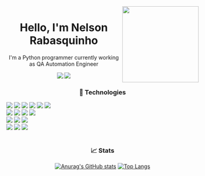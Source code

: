 <img align='right' src='https://user-images.githubusercontent.com/5713670/87202985-820dcb80-c2b6-11ea-9f56-7ec461c497c3.gif' width='200"'>
<h1 align="center"> Hello, I'm Nelson Rabasquinho</h1>
<p align="center">I'm a Python programmer currently working as QA Automation Engineer</p>
<div align="center"> 
  <a href="https://www.linkedin.com/in/nelson-rabasquinho/" target="_blank"><img src="https://img.shields.io/badge/LinkedIn-0077B5?style=for-the-badge&logo=linkedin&logoColor=white" target="_blank"></a> 
  <a href="https://discord.gg/xgRUBA4Ste" target="_blank"><img src="https://img.shields.io/badge/Discord-7289DA?style=for-the-badge&logo=discord&logoColor=white" target="_blank"></a>
</div>

<h3 align="center"> 🔧 Technologies</h3>
<div style="display: inline_block" align="left">
<img  src="https://img.shields.io/badge/Python-FFD43B?style=for-the-badge&logo=python&logoColor=blue" />
<img  src="https://img.shields.io/badge/C-00599C?style=for-the-badge&logo=c&logoColor=white" />
<img  src="https://img.shields.io/badge/C%2B%2B-00599C?style=for-the-badge&logo=c%2B%2B&logoColor=white" />
<img  src="https://img.shields.io/badge/Jenkins-D24939?style=for-the-badge&logo=Jenkins&logoColor=white" />
<img  src="https://img.shields.io/badge/Jira-0052CC?style=for-the-badge&logo=Jira&logoColor=white" />
<img  src="https://img.shields.io/badge/Postman-FF6C37?style=for-the-badge&logo=Postman&logoColor=white" />
</div>
<div style="display: inline_block"align="left">
<img  src="https://img.shields.io/badge/PostgreSQL-316192?style=for-the-badge&logo=postgresql&logoColor=white" />
<img  src="https://img.shields.io/badge/MySQL-005C84?style=for-the-badge&logo=mysql&logoColor=white" />
<img  src="https://img.shields.io/badge/SQLite-07405E?style=for-the-badge&logo=sqlite&logoColor=white" />
<img  src="https://img.shields.io/badge/MongoDB-4EA94B?style=for-the-badge&logo=mongodb&logoColor=white" />
</div>
<div style="display: inline_block"align="left">
<img  src="https://img.shields.io/badge/Kibana-005571?style=for-the-badge&logo=Kibana&logoColor=white" />
<img  src="https://img.shields.io/badge/Microsoft_Excel-217346?style=for-the-badge&logo=microsoft-excel&logoColor=white" />
<img  src="https://img.shields.io/badge/PowerBI-F2C811?style=for-the-badge&logo=Power%20BI&logoColor=white" />
</div>
<div style="display: inline_block"align="left">
<img  src="https://img.shields.io/badge/Numpy-777BB4?style=for-the-badge&logo=numpy&logoColor=white" />
<img  src="https://img.shields.io/badge/Pandas-2C2D72?style=for-the-badge&logo=pandas&logoColor=white" />
<img  src="https://img.shields.io/badge/Plotly-239120?style=for-the-badge&logo=plotly&logoColor=white" />
    <br/><br/>
</div>

<h3 align="center"> &#x1f4c8; Stats</h3>
<div style="display: inline_block"align="center">
  
[![Anurag's GitHub stats](https://github-readme-stats.vercel.app/api?username=Nozeren&count_private=true&show_icons=true&theme=react)](https://github.com/anuraghazra/github-readme-stats)
[![Top Langs](https://github-readme-stats.vercel.app/api/top-langs/?username=Nozeren&langs_count=8&theme=react)](https://github.com/anuraghazra/github-readme-stats)
</div>

